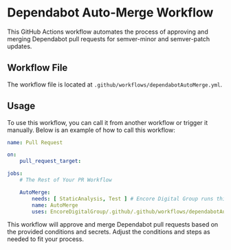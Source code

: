 # Dependabot Auto-Merge Workflow

This GitHub Actions workflow automates the process of approving and merging Dependabot pull requests for semver-minor and semver-patch updates.

## Workflow File

The workflow file is located at `.github/workflows/dependabotAutoMerge.yml`.

## Usage

To use this workflow, you can call it from another workflow or trigger it manually. Below is an example of how to call this workflow:

```yaml
name: Pull Request

on:
    pull_request_target:

jobs:
    # The Rest of Your PR Workflow

    AutoMerge:
        needs: [ StaticAnalysis, Test ] # Encore Digital Group runs this step only after Unit Tests and Static Analysis have passed.
        name: AutoMerge
        uses: EncoreDigitalGroup/.github/.github/workflows/dependabotAutoMerge.yml@v1
```

This workflow will approve and merge Dependabot pull requests based on the provided conditions and secrets. Adjust the conditions and steps as needed to fit your process.